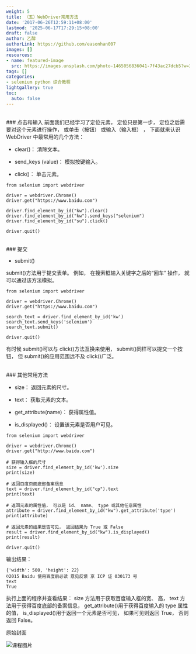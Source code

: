 ```yaml
---
weight: 5
title: （五）WebDriver常用方法
date: '2017-06-26T12:59:11+08:00'
lastmod: '2025-06-17T17:29:15+08:00'
draft: false
author: 乙醇
authorLink: https://github.com/easonhan007
images: []
resources:
- name: featured-image
  src: https://images.unsplash.com/photo-1465056836041-7f43ac27dcb5?w=300
tags: []
categories:
- selenium python 综合教程
lightgallery: true
toc:
  auto: false
---
```




<br>
### 点击和输入
前面我们已经学习了定位元素， 定位只是第一步， 定位之后需要对这个元素进行操作， 或单击（按钮）
或输入（输入框） ， 下面就来认识 WebDriver 中最常用的几个方法：

 * clear()： 清除文本。

 * send_keys (value)： 模拟按键输入。

 * click()： 单击元素。

```
from selenium import webdriver

driver = webdriver.Chrome()
driver.get("https://www.baidu.com")

driver.find_element_by_id("kw").clear()
driver.find_element_by_id("kw").send_keys("selenium")
driver.find_element_by_id("su").click()

driver.quit()
```



<br>
### 提交

 * submit()

submit()方法用于提交表单。 例如， 在搜索框输入关键字之后的“回车” 操作， 就可以通过该方法模拟。

```
from selenium import webdriver

driver = webdriver.Chrome()
driver.get("https://www.baidu.com")

search_text = driver.find_element_by_id('kw')
search_text.send_keys('selenium')
search_text.submit()

driver.quit()
```
有时候 submit()可以与 click()方法互换来使用， submit()同样可以提交一个按钮， 但 submit()的应用范围远不及 click()广泛。

<br>
### 其他常用方法

 * size： 返回元素的尺寸。

 * text： 获取元素的文本。

 * get_attribute(name)： 获得属性值。

 * is_displayed()： 设置该元素是否用户可见。

```
from selenium import webdriver

driver = webdriver.Chrome()
driver.get("http://www.baidu.com")

# 获得输入框的尺寸
size = driver.find_element_by_id('kw').size
print(size)

# 返回百度页面底部备案信息
text = driver.find_element_by_id("cp").text
print(text)

# 返回元素的属性值， 可以是 id、 name、 type 或其他任意属性
attribute = driver.find_element_by_id("kw").get_attribute('type')
print(attribute)

# 返回元素的结果是否可见， 返回结果为 True 或 False
result = driver.find_element_by_id("kw").is_displayed()
print(result)

driver.quit()

```
输出结果：
```
{'width': 500, 'height': 22}
©2015 Baidu 使用百度前必读 意见反馈 京 ICP 证 030173 号
text
True
```
执行上面的程序并查看结果： size 方法用于获取百度输入框的宽、 高， text 方法用于获得百度底部的备案信息， get_attribute()用于获得百度输入的 type 属性的值， is_displayed()用于返回一个元素是否可见， 如果可见则返回 True， 否则返回 False。




原始封面

![课程图片](https://images.unsplash.com/photo-1465056836041-7f43ac27dcb5?w=300)

